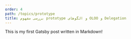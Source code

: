 ```yaml
---
order: 4
path: /topics/prototype
title: بررسی مفهوم prototype و الگوهای OLOO و Delegation
---
```

This is my first Gatsby post written in Markdown!